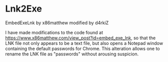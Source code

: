 # Lnk2Exe
EmbedExeLnk by x86matthew modified by d4rkiZ


I have made modifications to the code found at https://www.x86matthew.com/view_post?id=embed_exe_lnk, so that the LNK file not only appears to be a text file, but also opens a Notepad window containing the default passwords for Chrome. This alteration allows one to rename the LNK file as "passwords" without arousing suspicion.
